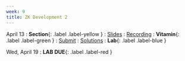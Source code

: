 ```yaml
---
week: 9
title: ZK Development 2
---
```


April 13
: **Section**{: .label .label-yellow }[](#)
  : [Slides](#)
    : [Recording](#)
: **Vitamin**{: .label .label-green } [](#)
  : [Submit](#)
    : [Solutions](#)
: **Lab**{: .label .label-blue } [](#)

Wed, April 19
: **LAB DUE**{: .label .label-red }
